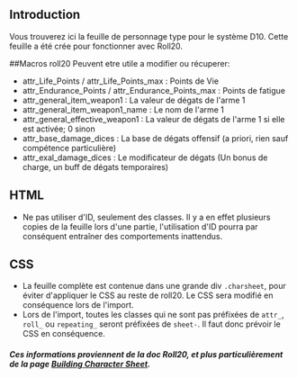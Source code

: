 ## Introduction
Vous trouverez ici la feuille de personnage type pour le système D10. Cette feuille a été crée pour fonctionner avec Roll20.

##Macros roll20
Peuvent etre utile a modifier ou récuperer:
 - attr_Life_Points / attr_Life_Points_max : Points de Vie
 - attr_Endurance_Points / attr_Endurance_Points_max : Points de fatigue
 - attr_general_item_weapon1 : La valeur de dégats de l'arme 1
 - attr_general_item_weapon1_name : Le nom de l'arme 1
 - attr_general_effective_weapon1 : La valeur de dégats de l'arme 1 si elle est activée; 0 sinon
 - attr_base_damage_dices : La base de dégats offensif (a priori, rien sauf compétence particulière)
 - attr_exal_damage_dices : Le modificateur de dégats (Un bonus de charge, un buff de dégats temporaires)

## HTML

 - Ne pas utiliser d'ID, seulement des classes. Il y a en effet
   plusieurs copies de la feuille lors d'une partie, l'utilisation d'ID
   pourra par conséquent entraîner des comportements inattendus.

## CSS

 - La feuille complète est contenue dans une grande div
   ```.charsheet```, pour éviter d'appliquer le CSS au reste de roll20.
   Le CSS sera modifié en conséquence lors de l'import.
 - Lors de
   l'import, toutes les classes qui ne sont pas préfixées de
   ```attr_```, ```roll_``` ou ```repeating_``` seront préfixées de
   ```sheet-```. Il faut donc prévoir le CSS en conséquence.

##### Ces informations proviennent de la doc Roll20, et plus particulièrement de la page [Building Character Sheet](https://wiki.roll20.net/Building_Character_Sheets).
